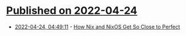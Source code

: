 # [Published on 2022-04-24](index.md)

* [2022-04-24, 04:49:11](https://news.ycombinator.com/item?id=31141377) - [How Nix and NixOS Get So Close to Perfect](https://christine.website/talks/nixos-pain-2021-11-10)
